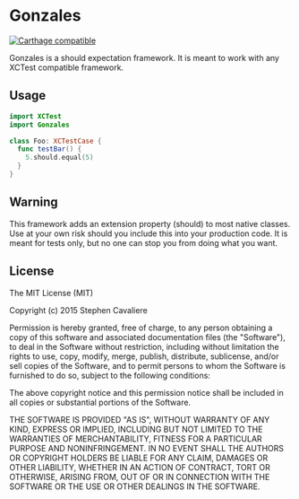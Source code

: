 # Gonzales

[![Carthage compatible](https://img.shields.io/badge/Carthage-compatible-4BC51D.svg?style=flat-square)](https://github.com/Carthage/Carthage)

Gonzales is a should expectation framework. It is meant to work with any XCTest compatible framework.

## Usage

```swift
import XCTest
import Gonzales

class Foo: XCTestCase {
  func testBar() {
    5.should.equal(5)
  }
}
```

## Warning

This framework adds an extension property (should) to most native classes. Use at your own risk should you include this into your production code. It is meant for tests only, but no one can stop you from doing what you want.

## License

The MIT License (MIT)

Copyright (c) 2015 Stephen Cavaliere

Permission is hereby granted, free of charge, to any person obtaining a copy
of this software and associated documentation files (the "Software"), to deal
in the Software without restriction, including without limitation the rights
to use, copy, modify, merge, publish, distribute, sublicense, and/or sell
copies of the Software, and to permit persons to whom the Software is
furnished to do so, subject to the following conditions:

The above copyright notice and this permission notice shall be included in
all copies or substantial portions of the Software.

THE SOFTWARE IS PROVIDED "AS IS", WITHOUT WARRANTY OF ANY KIND, EXPRESS OR
IMPLIED, INCLUDING BUT NOT LIMITED TO THE WARRANTIES OF MERCHANTABILITY,
FITNESS FOR A PARTICULAR PURPOSE AND NONINFRINGEMENT. IN NO EVENT SHALL THE
AUTHORS OR COPYRIGHT HOLDERS BE LIABLE FOR ANY CLAIM, DAMAGES OR OTHER
LIABILITY, WHETHER IN AN ACTION OF CONTRACT, TORT OR OTHERWISE, ARISING FROM,
OUT OF OR IN CONNECTION WITH THE SOFTWARE OR THE USE OR OTHER DEALINGS IN
THE SOFTWARE.
